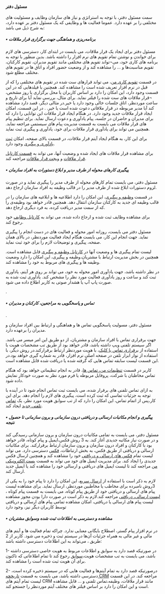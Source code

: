 #### مسئول دفتر


سمت مسئول دفتر، با توجه به استراتژی و نیاز های سازمان وظایف و مسئولیت های مختلفی را  بر عهده دارد. عموما  فعالیت ها و وظایفی که یک مسئول دفتر بر عهده دارد، به شرح ذیل می باشد:



##### •	برنامه‌ریزی و هماهنگی جهت برگزاری قرار ملاقات



مسئول دفتر برای ایجاد یک قرار ملاقات، می بایست در ابتدای کار، دسترسی های لازم برای خواندن و نوشتن تمام تقویم های نرم افزار را داشته باشد. بدین منظور با توجه به برنامه های کاری خود، می¬تواند تقویم های مختلفی مانند تقویم مدیران، تقویم کارکنان، تقویم مناسبت‌ها و ... را مشاهده کند و از وضعیت حضور افراد و اتاق ها در تقویم های مختلف مطلع شود.



در قسمت [تقویم کاری من](http://septadocs.1st.co.com/payamgostar/documents/%D8%AA%D9%82%D9%88%DB%8C%D9%85-%DA%A9%D8%A7%D8%B1%DB%8C-%D9%85%D9%86?selectedId=fb01433b-fe7b-4437-5418-08d966729247&menuItemType=1&versionId=)، می تواند قرارهای ست شده در تقویم های مختلفی را که از قبل در نرم افزار تعریف شده است را مشاهده کند. همچنین با فیلدهایی که در این قسمت وجود دارد، این امکان را دارد بر اساس کاربران یا محل برگزاری یا روز مشخص، ¬قرار ملاقات های ست شده را فیلتر نماید. برای مثال، بررسی نماید آیا برای تاریخ و ساعت موردنظر، اتاق جلسات خالی وجود دارد یا خیر.در مثالی دیگر، قصد دارد مشاهده کند آیا مدیر مربوطه در قرار ملاقاتی دعوت شده است یا خیر.
 .
در این قسمت، امکان ایجاد قرار ملاقات جدید وجود دارد. در هنگام ایجاد قرار ملاقات این توانایی را دارد که برای مدیران و حاضران در جلسه، پیام یادآوری و دعوت ارسال نماید. برای تنظیم پیام های قرار ملاقات می بایست به قسمت مدیریت پیام های سیستمی مراجعه نماید. همچنین می تواند برای یادآوری قرار ملاقات برای خود، یادآوری و پیگیری ثبت نماید.

برای این کار، به هنگام ایجاد آیتم قرار ملاقات، در قسمت بالای صفحه، امکان [ثبت یادآوری و پیگیری](http://septadocs.1st.co.com/payamgostar/documents/%D8%AB%D8%A8%D8%AA-%DB%8C%D8%A7%D8%AF%D8%A2%D9%88%D8%B1%DB%8C-%D9%88-%D9%BE%DB%8C%DA%AF%DB%8C%D8%B1%DB%8C?selectedId=94dabd68-9f08-4a31-8d2d-08d977603f16&menuItemType=1&versionId=) وجود دارد.

برای مشاهده قرار ملاقات های ایجاد شده و وضعیت آنها، می تواند به  [قسمت کارتابل قرار ملاقات](http://septadocs.1st.co.com/payamgostar/documents/%D8%AA%D8%B9%DB%8C%DB%8C%D9%86-%D9%88%D8%B6%D8%B9%DB%8C%D8%AA-%D8%AD%D8%B6%D9%88%D8%B1-%D8%AF%D8%B1-%D9%82%D8%B1%D8%A7%D8%B1%D9%85%D9%84%D8%A7%D9%82%D8%A7%D8%AA?selectedId=1e5b16d7-2908-405a-5445-08d966729247&menuItemType=1&versionId=) و [ویجت قرار ملاقات](http://septadocs.1st.co.com/payamgostar/documents/%D9%88%DB%8C%D8%AC%D8%AA-%D9%82%D8%B1%D8%A7%D8%B1%D9%85%D9%84%D8%A7%D9%82%D8%A7%D8%AA?selectedId=1d337dd5-fec4-4274-553c-08d966729247&menuItemType=1&versionId=) مراجعه کند.



##### •	پیگیری کارهای محوله از طرف مدیر و ابلاغ دستورات به افراد سازمان



مسئول دفتر، می بایست تمام کارهای محوله از طرف مدیر را پیگیری نماید و در صورت لزوم دستورات ابلاغ شده از طرف مدیر را در قالب وظیفه به افراد سازمان ارجاع دهد.

در قسمت [وظیفه و پیگیری](http://septadocs.1st.co.com/payamgostar/documents/%DA%A9%D8%A7%D8%B1%D8%AA%D8%A7%D8%A8%D9%84-%D9%88%D8%B8%D8%A7%DB%8C%D9%81-%D9%88-%D9%BE%DB%8C%DA%AF%DB%8C%D8%B1%DB%8C%E2%80%8C%D9%87%D8%A7?selectedId=af6803b6-41a0-4c62-5431-08d966729247&menuItemType=1&versionId=)، این امکان را دارد اطلاعیه ها و ابلاغیه های سازمان را در قالب وظیفه ای جدید به کارکنان سازمان انتقال دهد. همچنین قادر خواهد بود وظیفه‌ی را که از سمت مدیر دریافت کرده، به فرد دیگری ارجاع دهد.

برای مشاهده وظایف ثبت شده و ارجاع داده شده، می تواند به [کارتابل وظایف](http://septadocs.1st.co.com/payamgostar/documents/%DA%A9%D8%A7%D8%B1%D8%AA%D8%A7%D8%A8%D9%84-%D9%88%D8%B8%D8%A7%DB%8C%D9%81-%D9%88-%D9%BE%DB%8C%DA%AF%DB%8C%D8%B1%DB%8C%E2%80%8C%D9%87%D8%A7?selectedId=af6803b6-41a0-4c62-5431-08d966729247&menuItemType=1&versionId=) خود رجوع کند.

مسئول دفتر می بایست، روزانه  امور محوله و فعالیت های در دست انجام را پیگیری نماید. جهت انجام این کار، می بایست هنگام ایجاد فعالیت موردنظر، در بالای همان صفحه، پیگیری و توضیحات لازم را برای خود ثبت نماید.

لیست تمام پیگیری ها و وضعیت آنها در [کارتابل وظیفه و پیگیری](http://septadocs.1st.co.com/payamgostar/documents/%DA%A9%D8%A7%D8%B1%D8%AA%D8%A7%D8%A8%D9%84-%D9%88%D8%B8%D8%A7%DB%8C%D9%81-%D9%88-%D9%BE%DB%8C%DA%AF%DB%8C%D8%B1%DB%8C%E2%80%8C%D9%87%D8%A7?selectedId=af6803b6-41a0-4c62-5431-08d966729247&menuItemType=1&versionId=) قابل مشاهده است. همچنین در بخش مدیریت ارتباط با مشتریان،وظیفه و پیگیری، این امکان را دارد وضعیت وظیفه ها و پیگیری های مربوط به خود را مشاهده کند.

در نظر داشته باشد، جهت یادآوری امور محوله به خود، می تواند بر روی هر آیتم، یادآوری ثبت کند و ساعت و روز یادآوری فعالیت مورد نظر را مشخص کند. یادآوری ثبت شده به صورت پاپ آپ یا هشدار صوتی به کاربر اطلاع داده می شود.



.
##### •	تماس و پاسخگویی به مراجعین، کارکنان و مدیران 
.


مسئول دفتر، مسولیت پاسخگویی تماس ها و هماهنگی و ارتباط بین افراد سازمان و مدیران را برعهده دارد.

جهت برقراری تماس با افراد سازمان و مشتریان، از دو طریق این امر میسر می باشد. اگر سیستم تلفنی ویپ داشته باشد، قادر خواهد بود از طریق تب مشخصات هویت با استفاده از [برقراری تماس با کلیک](http://septadocs.1st.co.com/payamgostar/documents/%DA%A9%D8%A7%D8%B1%D8%AA%D8%A7%D8%A8%D9%84-%D9%88%D8%B8%D8%A7%DB%8C%D9%81-%D9%88-%D9%BE%DB%8C%DA%AF%DB%8C%D8%B1%DB%8C%E2%80%8C%D9%87%D8%A7?selectedId=af6803b6-41a0-4c62-5431-08d966729247&menuItemType=1&versionId=)، با هویت موردنظر ارتباط برقرارکند.در روش دیگر، با استفاده از نوار ابزار تلفن در صفحه اصلی نرم افزار، قادر به شماره گیری خواهد بود.در این قسمت لیست سابقه تماس هایی که گرفته شده یا دریافت شده قابل مشاهده است.

کاربر در قسمت [تنظیمات من، تماس ها](http://septadocs.1st.co.com/payamgostar/documents/%D8%AA%D9%86%D8%B8%DB%8C%D9%85%D8%A7%D8%AA-%D9%85%D9%86?selectedId=bf7bfcde-c362-49b8-5453-08d966729247&menuItemType=1&versionId=)، قادر به انجام تنظیماتی خواهد بود که هنگام تماس مخاطبان با شرکت، پروفایل مربوطه یا فرم مورد نظر به صورت خودکار نمایش داده شود.

به ازای تماس تلفنی های برقرار شده، می بایست ثبت تماس انجام شود تا در آینده با توجه به جزئیات تماسی که ثبت کرده است، پیگیری های لازم را انجام دهد. برای این کار،پس از اتمام تماس، این امکان را دارد که از تب سوابق هویت مورد نظر، یک [تماس تلفنی جدید](http://septadocs.1st.co.com/payamgostar/documents/%D8%AB%D8%A8%D8%AA-%D8%AA%D9%85%D8%A7%D8%B3-%D8%AA%D9%84%D9%81%D9%86%DB%8C?selectedId=0c6650cf-3b7e-4587-553a-08d966729247&menuItemType=1&versionId=) ایجاد کند.



##### •	پیگیری و انجام مکاتبات ارسالی و دریافتی درون سازمانی و برون سازمانی تا حصول نتیجه



مسئول دفتر، می بایست به تمامی مکاتبات درون سازمان و برون سازمانی رسیدگی کند و در صورت نیاز مکاتبه جدیدی آغاز کند. به 3 روش فکس،ایمیل و پیام کوتاه، قادر خواهد بود با کارکنان و افراد درون سازمان و برون سازمان ارتباط برقرارکند. برای مکاتبات ارسالی و دریافتی از طریق فکس، به بخش ارتباطات، [فکس](http://septadocs.1st.co.com/payamgostar/documents/%D9%81%DA%A9%D8%B3?selectedId=411f2586-5c67-493b-de1e-08d91e8638da&menuItemType=1&versionId=) دسترسی دارد. می تواند لیست تمام [فکس های ارسالی و دریافتی](http://septadocs.1st.co.com/payamgostar/documents/%D9%84%DB%8C%D8%B3%D8%AA-%D9%81%DA%A9%D8%B3%E2%80%8C%D9%87%D8%A7%DB%8C-%D8%AF%D8%B1%DB%8C%D8%A7%D9%81%D8%AA%DB%8C?selectedId=9fdc453e-5cee-43f5-8d4c-08d977603f16&menuItemType=1&versionId=) خود را مشاهده کند و همچنین ارسال فکس جدیدی را ایجاد کند. برای مدیریت ایمیل های خود می تواند به قسمت [پست الکترونیکی من](http://septadocs.1st.co.com/payamgostar/documents/-%D8%A7%D8%B1%D8%B3%D8%A7%D9%84-%D8%A7%DB%8C%D9%85%DB%8C%D9%84-%D8%A7%D8%B2-%D8%B5%D9%86%D8%AF%D9%88%D9%82-%D9%BE%D8%B3%D8%AA-%D8%A7%D9%84%DA%A9%D8%AA%D8%B1%D9%88%D9%86%DB%8C%DA%A9%DB%8C-%D9%85%D9%86?selectedId=591091a5-22d3-4ba0-de20-08d91e8638da&menuItemType=1&versionId=) مراجعه کند تا لیست ایمیل های دریافتی و ارسالی خود را مشاهده کند یا ایمیل جدید ارسال کند.

 لازم به ذکر است با استفاده از [ارسال سریع](http://septadocs.1st.co.com/payamgostar/documents/%D8%A7%D8%B1%D8%B3%D8%A7%D9%84-%D8%B3%D8%B1%DB%8C%D8%B9?selectedId=8a0961f3-0ed6-4260-de1a-08d91e8638da&menuItemType=1&versionId=)، این امکان را دارد تا پیام خود را به یکی از 3روش نامبرده برای مخاطب یا مخاطبین موردنظر، ارسال نماید. برای مشاهده لیست پیام های ارسالی و دریافتی خود از طریق پیام کوتاه، می بایست به قسمت پیام کوتاه ، [لیست ارسالی، دریافتی](http://septadocs.1st.co.com/payamgostar/documents/%D9%84%DB%8C%D8%B3%D8%AA-%D9%BE%DB%8C%D8%A7%D9%85%E2%80%8C%D9%87%D8%A7%DB%8C-%D8%A7%D8%B1%D8%B3%D8%A7%D9%84%DB%8C?selectedId=91918ed3-372a-4223-53e3-08d966729247&menuItemType=1&versionId=) مراجعه کند.لازم به ذکر است در صورت دارا بودن مجوز مشاهده لیست پیام های ارسالی یا دریافتی، امکان مشاهده تمامی پیام های ارسالی و دریافتی توسط کاربران دیگر نیز، وجود دارد
 
 
 
##### • مشاهده و دسترسی به اطلاعات ثبت شده وسوابق مشتریان   



در نرم افزار پیام گستر، اصطلاح بایگانی معنایی ندارد. چراکه تمام فعالیت ها و آیتم های مالی و غیر مالی به همراه جزئیات آن‌ها در سیستم ثبت و ذخیره می شود.
کاربر از 2 طریق ، می‌تواند به این اطلاعات دسترسی داشته باشد:

1-	در صورتیکه قصد دارد  به سوابق و اطلاعات مربوط به هویت خاصی دسترسی داشته باشد، می بایست به تب مشخصات هویت،[سوابق](http://septadocs.1st.co.com/payamgostar/documents/%D8%B3%D9%88%D8%A7%D8%A8%D9%82?selectedId=f5c37c13-d8c8-46be-551d-08d966729247&menuItemType=1&versionId=) رجوع کند تا تمام اطلاعاتی که تاکنون برای آن هویت ثبت شده است را مشاهده کند.

2-	درصورتیکه قصد دارد به تمام آیتم‌ها و فعالیت هایی که در سیستم ذخیره کرده است، دسترسی داشته باشد، می بایست به قسمت [تاریخچه CRM](http://septadocs.1st.co.com/payamgostar/documents/%D8%AA%D8%A7%D8%B1%DB%8C%D8%AE%DA%86%D9%87-CRM?selectedId=09178ba6-1546-470c-541d-08d966729247&menuItemType=1&versionId=) مراجعه کند. در این قسمت لیست تمام آیتم های CRM مانند قرار ملاقات، وظیفه،تماس تلفنی و ... قابل مشاهده است و این امکان را دارد بر اساس فیلتر های مختلف آیتم موردنظر را جستجو کند.






